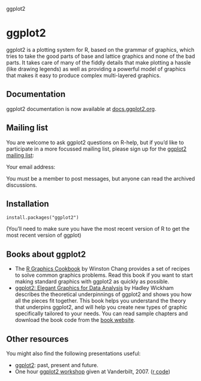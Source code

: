 ggplot2

# ggplot2

ggplot2 is a plotting system for R, based on the grammar of graphics, which tries to take the good parts of base and lattice graphics and none of the bad parts. It takes care of many of the fiddly details that make plotting a hassle (like drawing legends) as well as providing a powerful model of graphics that makes it easy to produce complex multi-layered graphics.

## Documentation

ggplot2 documentation is now available at [docs.ggplot2.org](http://docs.ggplot2.org/current/).

## Mailing list

You are welcome to ask ggplot2 questions on R-help, but if you’d like to participate in a more focussed mailing list, please sign up for the [ggplot2 mailing list](https://groups.google.com/forum/?fromgroups#!forum/ggplot2):

Your email address:

You must be a member to post messages, but anyone can read the archived discussions.

## Installation

	install.packages("ggplot2")

(You’ll need to make sure you have the most recent version of R to get the most recent version of ggplot)

## Books about ggplot2

- The [R Graphics Cookbook](http://amzn.com/1449316956?tag=ggplot2-20) by Winston Chang provides a set of recipes to solve common graphics problems. Read this book if you want to start making standard graphics with ggplot2 as quickly as possible.
- [ggplot2: Elegant Graphics for Data Analysis](http://amzn.com/0387981403?tag=ggplot2-20) by Hadley Wickham describes the theoretical underpinnings of ggplot2 and shows you how all the pieces fit together. This book helps you understand the theory that underpins ggplot2, and will help you create new types of graphic specifically tailored to your needs. You can read sample chapters and download the book code from the [book website](http://ggplot2.org/book/).

## Other resources

You might also find the following presentations useful:

- [ggplot2](http://ggplot2.org/resources/2007-past-present-future.pdf): past, present and future.
- One hour [ggplot2 workshop](http://ggplot2.org/resources/2007-vanderbilt.pdf) given at Vanderbilt, 2007. ([r code](http://ggplot2.org/resources/the-grammar.r))
